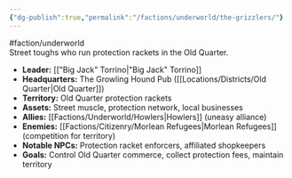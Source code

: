 ```yaml
---
{"dg-publish":true,"permalink":"/factions/underworld/the-grizzlers/"}
---
```


#faction/underworld  
Street toughs who run protection rackets in the Old Quarter.

- **Leader:** [["Big Jack" Torrino\|"Big Jack" Torrino]]
- **Headquarters:** The Growling Hound Pub ([[Locations/Districts/Old Quarter\|Old Quarter]])
- **Territory:** Old Quarter protection rackets
- **Assets:** Street muscle, protection network, local businesses
- **Allies:** [[Factions/Underworld/Howlers\|Howlers]] (uneasy alliance)
- **Enemies:** [[Factions/Citizenry/Morlean Refugees\|Morlean Refugees]] (competition for territory)
- **Notable NPCs:** Protection racket enforcers, affiliated shopkeepers
- **Goals:** Control Old Quarter commerce, collect protection fees, maintain territory